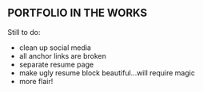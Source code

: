 ## PORTFOLIO IN THE WORKS

<p>Still to do:</p>

<ul>
<li>clean up social media</li>
<li>all anchor links are broken</li>
<li>separate resume page</li>
<li>make ugly resume block beautiful...will require magic</li>
<li>more flair!</li>
</ul>

